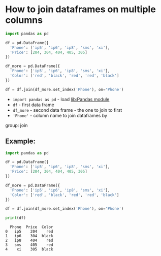 # How to join dataframes on multiple columns

```python
import pandas as pd

df = pd.DataFrame({
  'Phone': ['ip5', 'ip6', 'ip8', 'sms', 'xi'],
  'Price': [204, 304, 404, 405, 305]
})

df_more = pd.DataFrame({
  'Phone': ['ip5', 'ip6', 'ip8', 'sms', 'xi'],
  'Color': ['red', 'black', 'red', 'red', 'black']
})

df = df.join(df_more.set_index('Phone'), on='Phone')

```

- `import pandas as pd` - load [lib:Pandas module](/python-pandas/how-to-install-pandas)
- `df` - first data frame
- `df_more` - second data frame - the one to join to first
- `'Phone'` - column name to join dataframes by

group: join

## Example: 
```python
import pandas as pd

df = pd.DataFrame({
  'Phone': ['ip5', 'ip6', 'ip8', 'sms', 'xi'],
  'Price': [204, 304, 404, 405, 305]
})

df_more = pd.DataFrame({
  'Phone': ['ip5', 'ip6', 'ip8', 'sms', 'xi'],
  'Color': ['red', 'black', 'red', 'red', 'black']
})

df = df.join(df_more.set_index('Phone'), on='Phone')

print(df)
```
```
  Phone  Price  Color
0   ip5    204    red
1   ip6    304  black
2   ip8    404    red
3   sms    405    red
4    xi    305  black

```

